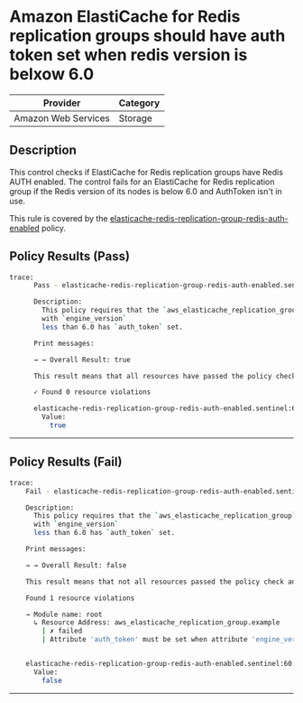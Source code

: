 #  Amazon ElastiCache for Redis replication groups should have auth token set when redis version is belxow 6.0

| Provider            | Category     |
|---------------------|--------------|
| Amazon Web Services | Storage      |

## Description

This control checks if ElastiCache for Redis replication groups have Redis AUTH enabled. The control fails for an ElastiCache for Redis replication group if the Redis version of its nodes is below 6.0 and AuthToken isn't in use.

This rule is covered by the [elasticache-redis-replication-group-redis-auth-enabled](../../policies/elasticache-redis-replication-group-redis-auth-enabled.sentinel) policy.

## Policy Results (Pass)
```bash
trace:
      Pass - elasticache-redis-replication-group-redis-auth-enabled.sentinel

      Description:
        This policy requires that the `aws_elasticache_replication_group` resource
        with `engine_version`
        less than 6.0 has `auth_token` set.

      Print messages:

      → → Overall Result: true

      This result means that all resources have passed the policy check for the policy elasticache-redis-replication-group-encryption-at-rest-enabled.

      ✓ Found 0 resource violations

      elasticache-redis-replication-group-redis-auth-enabled.sentinel:60:1 - Rule "main"
        Value:
          true
```

---

## Policy Results (Fail)
```bash
trace:
    Fail - elasticache-redis-replication-group-redis-auth-enabled.sentinel

    Description:
      This policy requires that the `aws_elasticache_replication_group` resource
      with `engine_version`
      less than 6.0 has `auth_token` set.

    Print messages:

    → → Overall Result: false

    This result means that not all resources passed the policy check and the protected behavior is not allowed for the policy elasticache-redis-replication-group-redis-auth-enabled.

    Found 1 resource violations

    → Module name: root
      ↳ Resource Address: aws_elasticache_replication_group.example
        | ✗ failed
        | Attribute 'auth_token' must be set when attribute 'engine_version' < 6.0 for 'aws_elasticache_replication_group' resources.Refer to https://docs.aws.amazon.com/securityhub/latest/userguide/elasticache-controls.html#elasticache-6 for more details.


    elasticache-redis-replication-group-redis-auth-enabled.sentinel:60:1 - Rule "main"
      Value:
        false
```

---